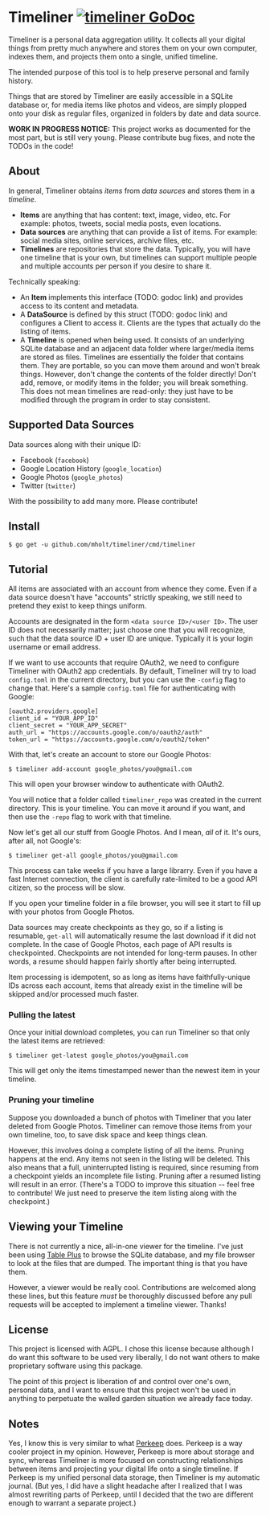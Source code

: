Timeliner [![timeliner GoDoc](https://img.shields.io/badge/reference-godoc-blue.svg?style=flat-square)](https://godoc.org/github.com/mholt/timeliner) <!--[![Linux Build Status](https://img.shields.io/travis/mholt/archiver.svg?style=flat-square&label=linux+build)](https://travis-ci.org/mholt/archiver) [![Windows Build Status](https://img.shields.io/appveyor/ci/mholt/archiver.svg?style=flat-square&label=windows+build)](https://ci.appveyor.com/project/mholt/archiver)-->
=========

Timeliner is a personal data aggregation utility. It collects all your digital things from pretty much anywhere and stores them on your own computer, indexes them, and projects them onto a single, unified timeline.

The intended purpose of this tool is to help preserve personal and family history.

Things that are stored by Timeliner are easily accessible in a SQLite database or, for media items like photos and videos, are simply plopped onto your disk as regular files, organized in folders by date and data source.

**WORK IN PROGRESS NOTICE:** This project works as documented for the most part, but is still very young. Please contribute bug fixes, and note the TODOs in the code!


## About

In general, Timeliner obtains _items_ from _data sources_ and stores them in a _timeline_.

- **Items** are anything that has content: text, image, video, etc. For example: photos, tweets, social media posts, even locations.
- **Data sources** are anything that can provide a list of items. For example: social media sites, online services, archive files, etc.
- **Timelines** are repositories that store the data. Typically, you will have one timeline that is your own, but timelines can support multiple people and multiple accounts per person if you desire to share it.

Technically speaking:

- An **Item** implements this interface (TODO: godoc link) and provides access to its content and metadata.
- A **DataSource** is defined by this struct (TODO: godoc link) and configures a Client to access it. Clients are the types that actually do the listing of items.
- A **Timeline** is opened when being used. It consists of an underlying SQLite database and an adjacent data folder where larger/media items are stored as files. Timelines are essentially the folder that contains them. They are portable, so you can move them around and won't break things. However, don't change the contents of the folder directly! Don't add, remove, or modify items in the folder; you will break something. This does not mean timelines are read-only: they just have to be modified through the program in order to stay consistent.


## Supported Data Sources

Data sources along with their unique ID:

- Facebook (`facebook`)
- Google Location History (`google_location`)
- Google Photos (`google_photos`)
- Twitter (`twitter`)

With the possibility to add many more. Please contribute!


## Install

```
$ go get -u github.com/mholt/timeliner/cmd/timeliner
```

## Tutorial

All items are associated with an account from whence they come. Even if a data source doesn't have "accounts" strictly speaking, we still need to pretend they exist to keep things uniform.

Accounts are designated in the form `<data source ID>/<user ID>`. The user ID does not necessarily matter; just choose one that you will recognize, such that the data source ID + user ID are unique. Typically it is your login username or email address.

If we want to use accounts that require OAuth2, we need to configure Timeliner with OAuth2 app credentials. By default, Timeliner will try to load `config.toml` in the current directory, but you can use the `-config` flag to change that. Here's a sample `config.toml` file for authenticating with Google:

```
[oauth2.providers.google]
client_id = "YOUR_APP_ID"
client_secret = "YOUR_APP_SECRET"
auth_url = "https://accounts.google.com/o/oauth2/auth"
token_url = "https://accounts.google.com/o/oauth2/token"
```

With that, let's create an account to store our Google Photos:

```
$ timeliner add-account google_photos/you@gmail.com
```

This will open your browser window to authenticate with OAuth2.

You will notice that a folder called `timeliner_repo` was created in the current directory. This is your timeline. You can move it around if you want, and then use the `-repo` flag to work with that timeline.

Now let's get all our stuff from Google Photos. And I mean, _all_ of it. It's ours, after all, not Google's:

```
$ timeliner get-all google_photos/you@gmail.com
```

This process can take weeks if you have a large librarry. Even if you have a fast Internet connection, the client is carefully rate-limited to be a good API citizen, so the process will be slow.

If you open your timeline folder in a file browser, you will see it start to fill up with your photos from Google Photos.

Data sources may create checkpoints as they go, so if a listing is resumable, `get-all` will automatically resume the last download if it did not complete. In the case of Google Photos, each page of API results is checkpointed. Checkpoints are not intended for long-term pauses. In other words, a resume should happen fairly shortly after being interrupted.

Item processing is idempotent, so as long as items have faithfully-unique IDs across each account, items that already exist in the timeline will be skipped and/or processed much faster.


### Pulling the latest

Once your initial download completes, you can run Timeliner so that only the latest items are retrieved:

```
$ timeliner get-latest google_photos/you@gmail.com
```

This will get only the items timestamped newer than the newest item in your timeline.


### Pruning your timeline

Suppose you downloaded a bunch of photos with Timeliner that you later deleted from Google Photos. Timeliner can remove those items from your own timeline, too, to save disk space and keep things clean.

However, this involves doing a complete listing of all the items. Pruning happens at the end. Any items not seen in the listing will be deleted. This also means that a full, uninterrupted listing is required, since resuming from a checkpoint yields an incomplete file listing. Pruning after a resumed listing will result in an error. (There's a TODO to improve this situation -- feel free to contribute! We just need to preserve the item listing along with the checkpoint.)


## Viewing your Timeline

There is not currently a nice, all-in-one viewer for the timeline. I've just been using [Table Plus](https://tableplus.io) to browse the SQLite database, and my file browser to look at the files that are dumped. The important thing is that you have them.

However, a viewer would be really cool. Contributions are welcomed along these lines, but this feature _must_ be thoroughly discussed before any pull requests will be accepted to implement a timeline viewer. Thanks!



## License

This project is licensed with AGPL. I chose this license because although I do want this software to be used very liberally, I do not want others to make proprietary software using this package.

The point of this project is liberation of and control over one's own, personal data, and I want to ensure that this project won't be used in anything to perpetuate the walled garden situation we already face today.


## Notes

Yes, I know this is very similar to what [Perkeep](https://perkeep.org/) does. Perkeep is a way cooler project in my opinion. However, Perkeep is more about storage and sync, whereas Timeliner is more focused on constructing relationships between items and projecting your digital life onto a single timeline. If Perkeep is my unified personal data storage, then Timeliner is my automatic journal. (But yes, I did have a slight headache after I realized that I was almost rewriting parts of Perkeep, until I decided that the two are different enough to warrant a separate project.)


